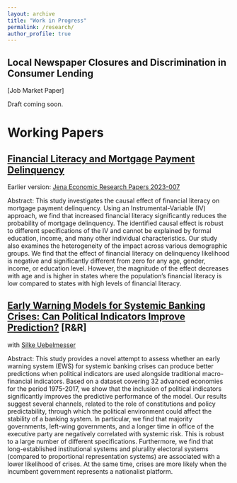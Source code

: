 ```yaml
---
layout: archive
title: "Work in Progress"
permalink: /research/
author_profile: true
---
```

Local Newspaper Closures and Discrimination in Consumer Lending
---------
[Job Market Paper]

Draft coming soon.

Working Papers
======

[Financial Literacy and Mortgage Payment Delinquency](https://www.dropbox.com/scl/fi/zdyojgf0iatrcv26ecqvj/20231030_FLPaper.pdf?rlkey=17jriew91fphhkfegn8i5sq9h&dl=0)
------
Earlier version: [Jena Economic Research Papers 2023-007](https://ideas.repec.org/p/jrp/jrpwrp/2023-007.html)

Abstract: This study investigates the causal effect of financial literacy on mortgage payment delinquency. Using an Instrumental-Variable (IV) approach, we find that increased financial literacy significantly reduces the probability of mortgage delinquency. The identified causal effect is robust to different specifications of the IV and cannot be explained by formal education, income, and many other individual characteristics. Our study also examines the heterogeneity of the impact across various demographic groups. We find that the effect of financial literacy on delinquency likelihood is negative and significantly different from zero for any age, gender, income, or education level. However, the magnitude of the effect decreases with age and is higher in states where the population’s financial literacy is low compared to states with high levels of financial literacy.

[Early Warning Models for Systemic Banking Crises: Can Political Indicators Improve Prediction?](https://www.dropbox.com/scl/fi/vx6ajogds2cut9hrthhph/20230908_EWSPaper.pdf?rlkey=q2eoyxphx3val8vplobiyo4vq&dl=0) [R&R]
------
with [Silke Uebelmesser](https://sites.google.com/view/silkeuebelmesser/home)

Abstract: This study provides a novel attempt to assess whether an early warning system (EWS) for systemic banking crises can produce better predictions when political indicators are used alongside traditional macro-financial indicators. Based on a dataset covering 32 advanced economies for the period 1975-2017, we show that the inclusion of political indicators significantly improves the predictive performance of the model. Our results suggest several channels, related to the role of constitutions and policy predictability, through which the political environment could affect the stability of a banking system. In particular, we find that majority governments, left-wing governments, and a longer time in office of the executive party are negatively correlated with systemic risk. This is robust to a large number of different specifications. Furthermore, we find that long-established institutional systems and plurality electoral systems (compared to proportional representation systems) are associated with a lower likelihood of crises. At the same time, crises are more likely when the incumbent government represents a nationalist platform.

